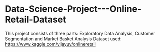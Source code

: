 # Data-Science-Project---Online-Retail-Dataset
This project consists of three parts: Exploratory Data Analysis, Customer Segmentation and Market Basket Analysis
Dataset used: https://www.kaggle.com/vijayuv/onlineretail
